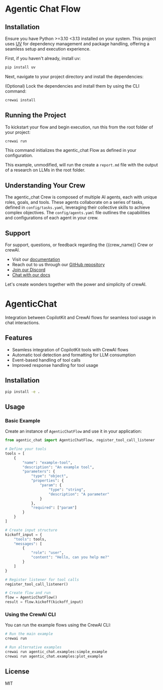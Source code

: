 # Agentic Chat Flow

## Installation

Ensure you have Python >=3.10 <3.13 installed on your system. This project uses [UV](https://docs.astral.sh/uv/) for dependency management and package handling, offering a seamless setup and execution experience.

First, if you haven't already, install uv:

```bash
pip install uv
```

Next, navigate to your project directory and install the dependencies:

(Optional) Lock the dependencies and install them by using the CLI command:

```bash
crewai install
```

## Running the Project

To kickstart your flow and begin execution, run this from the root folder of your project:

```bash
crewai run
```

This command initializes the agentic_chat Flow as defined in your configuration.

This example, unmodified, will run the create a `report.md` file with the output of a research on LLMs in the root folder.

## Understanding Your Crew

The agentic_chat Crew is composed of multiple AI agents, each with unique roles, goals, and tools. These agents collaborate on a series of tasks, defined in `config/tasks.yaml`, leveraging their collective skills to achieve complex objectives. The `config/agents.yaml` file outlines the capabilities and configurations of each agent in your crew.

## Support

For support, questions, or feedback regarding the {{crew_name}} Crew or crewAI.

- Visit our [documentation](https://docs.crewai.com)
- Reach out to us through our [GitHub repository](https://github.com/joaomdmoura/crewai)
- [Join our Discord](https://discord.com/invite/X4JWnZnxPb)
- [Chat with our docs](https://chatg.pt/DWjSBZn)

Let's create wonders together with the power and simplicity of crewAI.

# AgenticChat

Integration between CopilotKit and CrewAI flows for seamless tool usage in chat interactions.

## Features

- Seamless integration of CopilotKit tools with CrewAI flows
- Automatic tool detection and formatting for LLM consumption
- Event-based handling of tool calls
- Improved response handling for tool usage

## Installation

```bash
pip install -e .
```

## Usage

### Basic Example

Create an instance of `AgenticChatFlow` and use it in your application:

```python
from agentic_chat import AgenticChatFlow, register_tool_call_listener

# Define your tools
tools = [
    {
        "name": "example-tool",
        "description": "An example tool",
        "parameters": {
            "type": "object",
            "properties": {
                "param": {
                    "type": "string",
                    "description": "A parameter"
                }
            },
            "required": ["param"]
        }
    }
]

# Create input structure
kickoff_input = {
    "tools": tools,
    "messages": [
        {
            "role": "user",
            "content": "Hello, can you help me?"
        }
    ]
}

# Register listener for tool calls
register_tool_call_listener()

# Create flow and run
flow = AgenticChatFlow()
result = flow.kickoff(kickoff_input)
```

### Using the CrewAI CLI

You can run the example flows using the CrewAI CLI:

```bash
# Run the main example
crewai run

# Run alternative examples
crewai run agentic_chat.examples:simple_example
crewai run agentic_chat.examples:plot_example
```


## License

MIT
